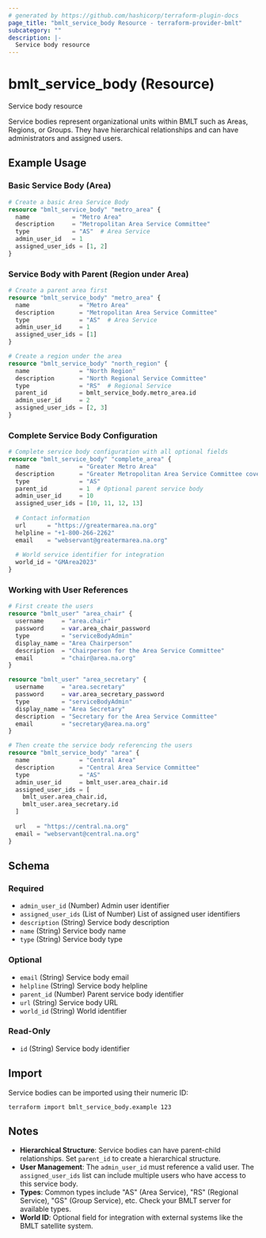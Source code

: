 ```yaml
---
# generated by https://github.com/hashicorp/terraform-plugin-docs
page_title: "bmlt_service_body Resource - terraform-provider-bmlt"
subcategory: ""
description: |-
  Service body resource
---
```


# bmlt_service_body (Resource)

Service body resource

Service bodies represent organizational units within BMLT such as Areas, Regions, or Groups. They have hierarchical relationships and can have administrators and assigned users.

## Example Usage

### Basic Service Body (Area)

```terraform
# Create a basic Area Service Body
resource "bmlt_service_body" "metro_area" {
  name            = "Metro Area"
  description     = "Metropolitan Area Service Committee"
  type            = "AS"  # Area Service
  admin_user_id   = 1
  assigned_user_ids = [1, 2]
}
```

### Service Body with Parent (Region under Area)

```terraform
# Create a parent area first
resource "bmlt_service_body" "metro_area" {
  name              = "Metro Area"
  description       = "Metropolitan Area Service Committee"
  type              = "AS"  # Area Service
  admin_user_id     = 1
  assigned_user_ids = [1]
}

# Create a region under the area
resource "bmlt_service_body" "north_region" {
  name              = "North Region"
  description       = "North Regional Service Committee"
  type              = "RS"  # Regional Service
  parent_id         = bmlt_service_body.metro_area.id
  admin_user_id     = 2
  assigned_user_ids = [2, 3]
}
```

### Complete Service Body Configuration

```terraform
# Complete service body configuration with all optional fields
resource "bmlt_service_body" "complete_area" {
  name              = "Greater Metro Area"
  description       = "Greater Metropolitan Area Service Committee covering multiple districts"
  type              = "AS"
  parent_id         = 1  # Optional parent service body
  admin_user_id     = 10
  assigned_user_ids = [10, 11, 12, 13]
  
  # Contact information
  url      = "https://greatermarea.na.org"
  helpline = "+1-800-266-2262"
  email    = "webservant@greatermarea.na.org"
  
  # World service identifier for integration
  world_id = "GMArea2023"
}
```

### Working with User References

```terraform
# First create the users
resource "bmlt_user" "area_chair" {
  username     = "area.chair"
  password     = var.area_chair_password
  type         = "serviceBodyAdmin"
  display_name = "Area Chairperson"
  description  = "Chairperson for the Area Service Committee"
  email        = "chair@area.na.org"
}

resource "bmlt_user" "area_secretary" {
  username     = "area.secretary"
  password     = var.area_secretary_password
  type         = "serviceBodyAdmin"
  display_name = "Area Secretary"
  description  = "Secretary for the Area Service Committee"
  email        = "secretary@area.na.org"
}

# Then create the service body referencing the users
resource "bmlt_service_body" "area" {
  name              = "Central Area"
  description       = "Central Area Service Committee"
  type              = "AS"
  admin_user_id     = bmlt_user.area_chair.id
  assigned_user_ids = [
    bmlt_user.area_chair.id,
    bmlt_user.area_secretary.id
  ]
  
  url   = "https://central.na.org"
  email = "webservant@central.na.org"
}
```



<!-- schema generated by tfplugindocs -->
## Schema

### Required

- `admin_user_id` (Number) Admin user identifier
- `assigned_user_ids` (List of Number) List of assigned user identifiers
- `description` (String) Service body description
- `name` (String) Service body name
- `type` (String) Service body type

### Optional

- `email` (String) Service body email
- `helpline` (String) Service body helpline
- `parent_id` (Number) Parent service body identifier
- `url` (String) Service body URL
- `world_id` (String) World identifier

### Read-Only

- `id` (String) Service body identifier

## Import

Service bodies can be imported using their numeric ID:

```shell
terraform import bmlt_service_body.example 123
```

## Notes

- **Hierarchical Structure**: Service bodies can have parent-child relationships. Set `parent_id` to create a hierarchical structure.
- **User Management**: The `admin_user_id` must reference a valid user. The `assigned_user_ids` list can include multiple users who have access to this service body.
- **Types**: Common types include "AS" (Area Service), "RS" (Regional Service), "GS" (Group Service), etc. Check your BMLT server for available types.
- **World ID**: Optional field for integration with external systems like the BMLT satellite system.
